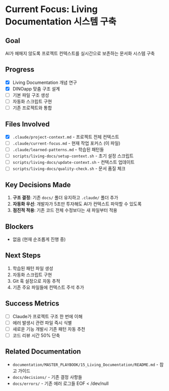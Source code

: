 # Current Focus: Living Documentation 시스템 구축

## Goal

AI가 헤매지 않도록 프로젝트 컨텍스트를 실시간으로 보존하는 문서화 시스템 구축

## Progress

- [x] Living Documentation 개념 연구
- [x] DINOapp 맞춤 구조 설계
- [ ] 기본 파일 구조 생성
- [ ] 자동화 스크립트 구현
- [ ] 기존 프로젝트와 통합

## Files Involved

- [x] `.claude/project-context.md` - 프로젝트 전체 컨텍스트
- [ ] `.claude/current-focus.md` - 현재 작업 포커스 (이 파일)
- [ ] `.claude/learned-patterns.md` - 학습된 패턴들
- [ ] `scripts/living-docs/setup-context.sh` - 초기 설정 스크립트
- [ ] `scripts/living-docs/update-context.sh` - 컨텍스트 업데이트
- [ ] `scripts/living-docs/quality-check.sh` - 문서 품질 체크

## Key Decisions Made

1. **구조 결정**: 기존 `docs/` 폴더 유지하고 `.claude/` 폴더 추가
2. **자동화 우선**: 개발자가 5초만 투자해도 AI가 컨텍스트 파악할 수 있도록
3. **점진적 적용**: 기존 코드 전체 수정보다는 새 파일부터 적용

## Blockers

- 없음 (현재 순조롭게 진행 중)

## Next Steps

1. 학습된 패턴 파일 생성
2. 자동화 스크립트 구현
3. Git 훅 설정으로 자동 추적
4. 기존 주요 파일들에 컨텍스트 주석 추가

## Success Metrics

- [ ] Claude가 프로젝트 구조 한 번에 이해
- [ ] 에러 발생시 관련 파일 즉시 식별
- [ ] 새로운 기능 개발시 기존 패턴 자동 추천
- [ ] 코드 리뷰 시간 50% 단축

## Related Documentation

- `documentation/MASTER_PLAYBOOK/15_Living_Documentation/README.md` - 참고 가이드
- `docs/decisions/` - 기존 결정 사항들
- `docs/errors/` - 기존 에러 로그들
  EOF < /dev/null
